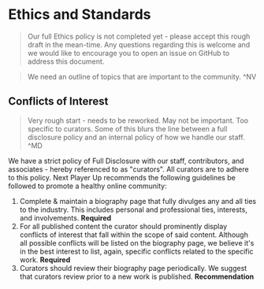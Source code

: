 # Ethics and Standards

> Our full Ethics policy is not completed yet - please accept this rough draft in the mean-time. Any questions regarding this is welcome and we would like to encourage you to open an issue on GitHub to address this document.

> We need an outline of topics that are important to the community. ^NV

## Conflicts of Interest

> Very rough start - needs to be reworked. May not be important. Too specific to curators. Some of this blurs the line between a full disclosure policy and an internal policy of how we handle our staff. ^MD

We have a strict policy of Full Disclosure with our staff, contributors, and associates - hereby referenced to as "curators". All curators are to adhere to this policy. Next Player Up recommends the following guidelines be followed to promote a healthy online community:

1. Complete & maintain a biography page that fully divulges any and all ties to the industry. This includes personal and professional ties, interests, and involvements. **Required**
2. For all published content the curator should prominently display conflicts of interest that fall within the scope of said content. Although all possible conflicts will be listed on the biography page, we believe it's in the best interest to list, again, specific conflicts related to the specific work. **Required**
3. Curators should review their biography page periodically. We suggest that curators review prior to a new work is published. **Recommendation**
